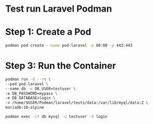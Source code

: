 # Test run Laravel Podman

# Step 1: Create a Pod

```sh
podman pod create --name pod-laravel -p 80:80 -p 443:443
```

# Step 3: Run the Container

```sh
podman run -d --rm \
--pod pod-laravel \
--name db -e DB_USER=testuser \
-e DB_PASSWORD=mypass \
-e DB_DATABASE=login \
-v /home/$USER/Podman/laravel/tests/data:/var/lib/myql/data:Z \
mariadb:10-alpine

podman exec -it db mysql -u testuser -d login
```
